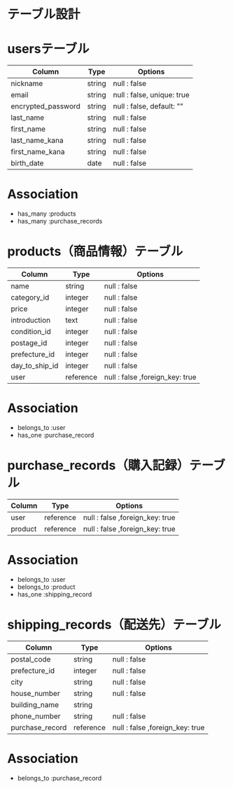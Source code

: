 # テーブル設計

# usersテーブル
| Column             | Type      | Options                         |
| ------------------ | --------- | ------------------------------- |
| nickname           | string    | null : false                    |
| email              | string    | null : false, unique: true      |
| encrypted_password | string    | null : false, default: ""       |
| last_name          | string    | null : false                    |
| first_name         | string    | null : false                    |
| last_name_kana     | string    | null : false                    |
| first_name_kana    | string    | null : false                    |
| birth_date         | date      | null : false                    |

# Association
- has_many :products
- has_many :purchase_records

# products（商品情報）テーブル
| Column             | Type      | Options                         |
| ------------------ | --------- | ------------------------------- |
| name               | string    | null : false                    |
| category_id        | integer   | null : false                    |
| price              | integer   | null : false                    |
| introduction       | text      | null : false                    |
| condition_id       | integer   | null : false                    |
| postage_id         | integer   | null : false                    |
| prefecture_id      | integer   | null : false                    |
| day_to_ship_id     | integer   | null : false                    |
| user               | reference | null : false ,foreign_key: true |

# Association
- belongs_to :user
- has_one :purchase_record

# purchase_records（購入記録）テーブル
| Column             | Type      | Options                         |
| ------------------ | --------- | ------------------------------- |
| user               | reference | null : false ,foreign_key: true |
| product            | reference | null : false ,foreign_key: true |

# Association
- belongs_to :user
- belongs_to :product
- has_one :shipping_record

# shipping_records（配送先）テーブル
| Column             | Type      | Options                         |
| ------------------ | --------- | ------------------------------- |
| postal_code        | string    | null : false                    |
| prefecture_id      | integer   | null : false                    |
| city               | string    | null : false                    |
| house_number       | string    | null : false                    |
| building_name      | string    |                                 |
| phone_number       | string    | null : false                    |
| purchase_record    | reference | null : false ,foreign_key: true |

# Association
- belongs_to :purchase_record